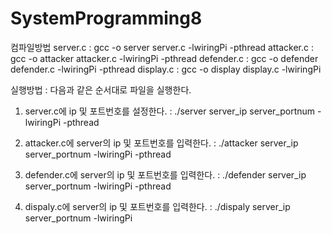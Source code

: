 # SystemProgramming8

컴파일방법
server.c : gcc -o server server.c -lwiringPi -pthread
attacker.c : gcc -o attacker attacker.c -lwiringPi -pthread
defender.c : gcc -o defender defender.c -lwiringPi -pthread
display.c : gcc -o display display.c -lwiringPi

실행방법 : 다음과 같은 순서대로 파일을 실행한다.
1. server.c에 ip 및 포트번호를 설정한다.
 : ./server server_ip server_portnum -lwiringPi -pthread

2. attacker.c에 server의 ip 및 포트번호를 입력한다.
 : ./attacker server_ip server_portnum -lwiringPi -pthread

3. defender.c에 server의 ip 및 포트번호를 입력한다.
 : ./defender server_ip server_portnum -lwiringPi -pthread

4. dispaly.c에 server의 ip 및 포트번호를 입력한다.
 : ./dispaly server_ip server_portnum -lwiringPi
